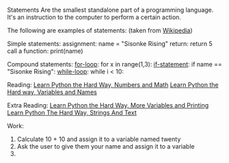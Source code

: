 Statements Are the smallest standalone part of a programming language. It's an instruction to the computer to perform a certain action. 

The following are examples of statements: (taken from [Wikipedia](https://en.wikipedia.org/wiki/Statement_(computer_science)))

Simple statements:
assignment: name = "Sisonke Rising"
return: return 5
call a function: print(name)

Compound statements:
[for-loop](https://learnpythonthehardway.org/book/ex32.html): for x in range(1,3):
[if-statement](https://learnpythonthehardway.org/book/ex30.html): if name == "Sisonke Rising":
[while-loop](https://learnpythonthehardway.org/book/ex33.html): while i < 10: 

Reading:
[Learn Python the Hard Way, Numbers and Math](https://learnpythonthehardway.org/book/ex3.html)
[Learn Python the Hard way, Variables and Names](https://learnpythonthehardway.org/book/ex4.html)


Extra Reading:
[Learn Python the Hard Way, More Variables and Printing](https://learnpythonthehardway.org/book/ex5.html)
[Learn Python The Hard Way, Strings And Text](https://learnpythonthehardway.org/book/ex6.html)


Work:
1. Calculate 10 + 10 and assign it to a variable named twenty
2. Ask the user to give them your name and assign it to a variable
3. 
